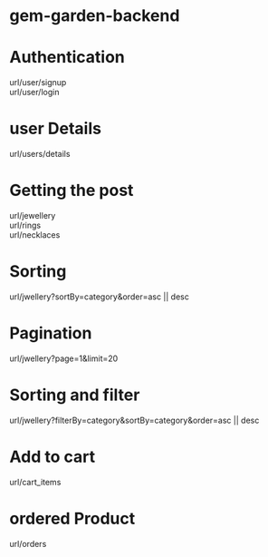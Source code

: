# gem-garden-backend


# Authentication
url/user/signup <br/>
url/user/login

# user Details
url/users/details

# Getting the post 
url/jewellery <br/>
url/rings     <br/>
url/necklaces <br/>

# Sorting
url/jwellery?sortBy=category&order=asc || desc

# Pagination 
url/jwellery?page=1&limit=20

# Sorting and filter
url/jwellery?filterBy=category&sortBy=category&order=asc || desc

# Add to cart
 url/cart_items

 # ordered Product
  url/orders



